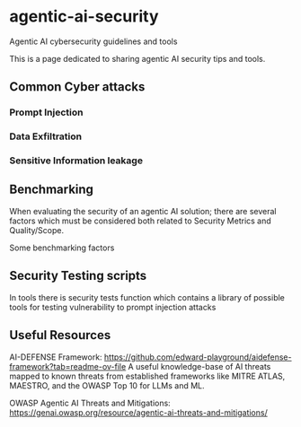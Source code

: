 # agentic-ai-security
Agentic AI cybersecurity guidelines and tools

This is a page dedicated to sharing agentic AI security tips and tools.

## Common Cyber attacks

### Prompt Injection

### Data Exfiltration 

### Sensitive Information leakage

## Benchmarking

When evaluating the security of an agentic AI solution; there are several factors which must be considered both related to Security Metrics and Quality/Scope.

Some benchmarking factors

## Security Testing scripts
In tools there is security tests function which contains a library of possible tools for testing vulnerability to prompt injection attacks


## Useful Resources
AI-DEFENSE Framework: https://github.com/edward-playground/aidefense-framework?tab=readme-ov-file A useful knowledge-base of AI threats mapped to known threats from established frameworks like MITRE ATLAS, MAESTRO, and the OWASP Top 10 for LLMs and ML.

OWASP Agentic AI Threats and Mitigations: https://genai.owasp.org/resource/agentic-ai-threats-and-mitigations/ 
